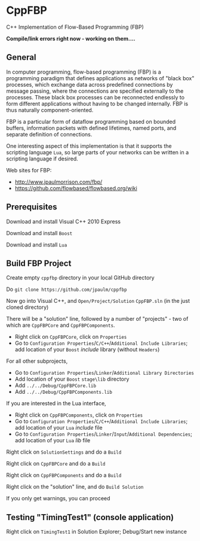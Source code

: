 CppFBP
===

C++ Implementation of Flow-Based Programming (FBP)

**Compile/link errors right now - working on them....**


General
---

In computer programming, flow-based programming (FBP) is a programming paradigm that defines applications as networks of "black box" processes, which exchange data across predefined connections by message passing, where the connections are specified externally to the processes. These black box processes can be reconnected endlessly to form different applications without having to be changed internally. FBP is thus naturally component-oriented.

FBP is a particular form of dataflow programming based on bounded buffers, information packets with defined lifetimes, named ports, and separate definition of connections.

One interesting aspect of this implementation is that it supports the scripting language `Lua`, so large parts of your networks can be written in a scripting language if desired.

Web sites for FBP: 
* http://www.jpaulmorrison.com/fbp/
* https://github.com/flowbased/flowbased.org/wiki

Prerequisites
---

Download and install Visual C++ 2010 Express

Download and install `Boost`

Download and install `Lua`

Build FBP Project
---

Create empty `cppfbp` directory in your local GitHub directory

Do `git clone https://github.com/jpaulm/cppfbp`

Now go into Visual C++, and `Open/Project/Solution` `CppFBP.sln` (in the just cloned directory)

There will be a "solution" line, followed by a number of "projects" - two of which are `CppFBPCore` and `CppFBPComponents`.

- Right click on `CppFBPCore`, click on `Properties`
- Go to `Configuration Properties`/`C/C++`/`Additional Include Libraries`; add location of your `Boost` _include_ library (without `Headers`)
 
For all other subprojects,

- Go to `Configuration Properties`/`Linker`/`Additional Library Directories`
- Add location of your `Boost` `stage\lib` directory
- Add `../../Debug/CppFBPCore.lib`
- Add `../../Debug/CppFBPComponents.lib`

If you are interested in the Lua interface,

- Right click on `CppFBPComponents`, click on `Properties`
- Go to `Configuration Properties`/`C/C++`/`Additional Include Libraries`; add location of your `Lua` _include_ file 
- Go to `Configuration Properties`/`Linker`/`Input`/`Additional Dependencies`; add location of your `Lua` _lib_ file


Right click on `SolutionSettings` and do a `Build`

Right click on `CppFBPCore` and do a `Build`

Right click on `CppFBPComponents` and do a `Build`

Right click on the "solution" line, and do `Build Solution`

If you only get warnings, you can proceed


Testing "TimingTest1" (console application)
---

Right click on `TimingTest1` in Solution Explorer; Debug/Start new instance



